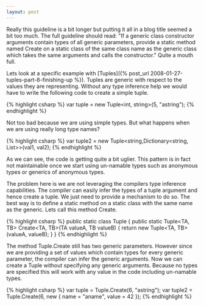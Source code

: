 ```yaml
---
layout: post
---
```

Really this guideline is a bit longer but putting it all in a blog title seemed a bit too much. The full guideline should read: "If a generic class constructor arguments contain types of all generic parameters, provide a static method named Create on a static class of the same class name as the generic class which takes the same arguments and calls the constructor." Quite a mouth full.

Lets look at a specific example with [Tuples]({% post_url 2008-01-27-tuples-part-8-finishing-up %}). Tuples are generic with respect to the values they are representing. Without any type inference help we would have to write the following code to create a simple tuple.

{% highlight csharp %}
var tuple = new Tuple<int, string>(5, "astring");
{% endhighlight %}

Not too bad because we are using simple types. But what happens when we are using really long type names?
    
{% highlight csharp %}
var tuple2 = new Tuple<string,Dictionary<string, List<int>>>(val1, val2);
{% endhighlight %}
    
As we can see, the code is getting quite a bit uglier. This pattern is in fact not maintainable once we start using un-namable types such as anonymous types or generics of anonymous types.

The problem here is we are not leveraging the compilers type inference capabilities. The compiler can easily infer the types of a tuple argument and hence create a tuple. We just need to provide a mechanism to do so. The best way is to define a static method on a static class with the same name as the generic. Lets call this method Create.

{% highlight csharp %}
public static class Tuple {
    public static Tuple<TA, TB> Create<TA, TB>(TA valueA, TB valueB) { 
        return new Tuple<TA, TB>(valueA, valueB); 
    }
}
{% endhighlight %}

The method Tuple.Create still has two generic parameters. However since we are providing a set of values which contain types for every generic parameter, the compiler can infer the generic arguments. Now we can create a Tuple without specifying any generic arguments. Because no types are specified this will work with any value in the code including un-namable types.
    
{% highlight csharp %}
var tuple = Tuple.Create(6, "astring");
var tuple2 = Tuple.Create(6, new { name = "aname", value = 42 });
{% endhighlight %}


